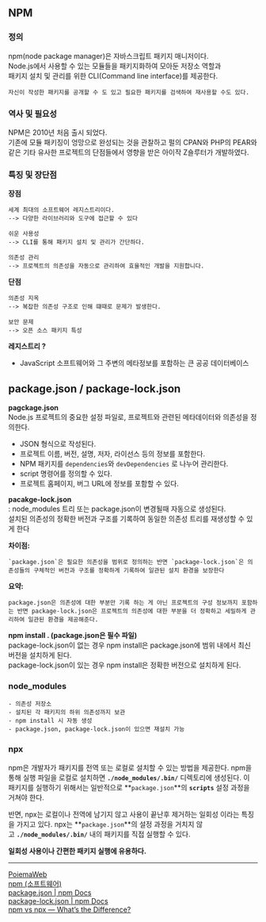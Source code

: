 ## NPM

### 정의

npm(node package manager)은 자바스크립트 패키지 매니저이다.  
Node.js에서 사용할 수 있는 모듈들을 패키지화하여 모아둔 저장소 역할과  
패키지 설치 및 관리를 위한 CLI(Command line interface)를 제공한다.

```test
자신이 작성한 패키지를 공개할 수 도 있고 필요한 패키지를 검색하여 재사용할 수도 있다.
```

### 역사 및 필요성

NPM은 2010년 처음 출시 되었다.  
기존에 모듈 패키징이 엉망으로 완성되는 것을 관찰하고 펄의 CPAN와 PHP의 PEAR와 같은 기타 유사한 프로젝트의 단점들에서 영향을 받은 아이작 Z숄루터가 개발하였다.

### 특징 및 장단점

**장점**

```text
세계 최대의 소프트웨어 레지스트리이다.
--> 다양한 라이브러리와 도구에 접근할 수 있다

쉬운 사용성
--> CLI를 통해 패키지 설치 및 관리가 간단하다.

의존성 관리
--> 프로젝트의 의존성을 자동으로 관리하여 효율적인 개발을 지원합니다.
```

**단점**

```text
의존성 지옥
--> 복잡한 의존성 구조로 인해 떄때로 문제가 발생한다.

보안 문제
--> 오픈 소스 패키지 특성
```

**레지스트리 ?**

- JavaScript 소프트웨어와 그 주변의 메타정보를 포함하는 큰 공공 데이터베이스

## package.json / package-lock.json

**pagckage.json**  
Node.js 프로젝트의 중요한 설정 파일로, 프로젝트와 관련된 메타데이터와 의존성을 정의한다.

- JSON 형식으로 작성된다.
- 프로젝트 이름, 버전, 설명, 저자, 라이선스 등의 정보를 포함한다.
- NPM 패키지를 `dependencies`와 `devDependencies` 로 나누어 관리한다.
- script 명령어를 정의할 수 있다.
- 프로젝트 홈페이지, 버그 URL에 정보를 포함할 수 있다.

**pacakge-lock.json**  
: node_modules 트리 또는 package.json이 변경될때 자동으로 생성된다.  
설치된 의존성의 정확한 버전과 구조를 기록하여 동일한 의존성 트리를 재생성할 수 있게 한다

**차이점:**

```text
`package.json`은 필요한 의존성을 범위로 정의하는 반면 `package-lock.json`은 의존성들의 구체적인 버전과 구조를 정확하게 기록하여 일관된 설치 환경을 보장한다
```

**요약:**

```text
package.json은 의존성에 대한 부분만 기록 하는 게 아닌 프로젝트의 구성 정보까지 포함하는 반면 package-lock.json은 프로젝트의 의존성에 대한 부분을 더 정확하고 세밀하게 관리하여 일관된 환경을 제공해준다.
```

**npm install . (package.json은 필수 파일)**  
package-lock.json이 없는 경우 npm install은 package.json에 범위 내에서 최신 버전을 설치하게 된다.  
package-lock.json이 있는 경우 npm install은 정확한 버전으로 설치하게 된다.

### node_modules

```text
- 의존성 저장소
- 설치된 각 패키지의 하위 의존성까지 보관
- npm install 시 자동 생성
- package.json, package-lock.json이 있으면 재설치 가능
```

### npx

npm은 개발자가 패키지를 전역 또는 로컬로 설치할 수 있는 방법을 제공한다. npm을 통해 실행 파일을 로컬로 설치하면 **`./node_modules/.bin/`** 디렉토리에 생성된다. 이 패키지를 실행하기 위해서는 일반적으로 **`package.json`**의 **`scripts`** 설정 과정을 거쳐야 한다.

반면, npx는 로컬이나 전역에 남기지 않고 사용이 끝난후 제거하는 일회성 이라는 특징을 가지고 있다. npx는 **`package.json`**의 설정 과정을 거치지 않고 **`./node_modules/.bin/`** 내의 패키지를 직접 실행할 수 있다.

**일회성 사용이나 간편한 패키지 실행에 유용하다.**

---

[PoiemaWeb](https://poiemaweb.com/nodejs-npm)  
[npm (소프트웨어)](<https://ko.wikipedia.org/wiki/Npm_(소프트웨어)>)  
[package.json | npm Docs](https://docs.npmjs.com/cli/v10/configuring-npm/package-json)  
[package-lock.json | npm Docs](https://docs.npmjs.com/cli/v10/configuring-npm/package-lock-json)  
[npm vs npx — What’s the Difference?](https://www.freecodecamp.org/news/npm-vs-npx-whats-the-difference/)
